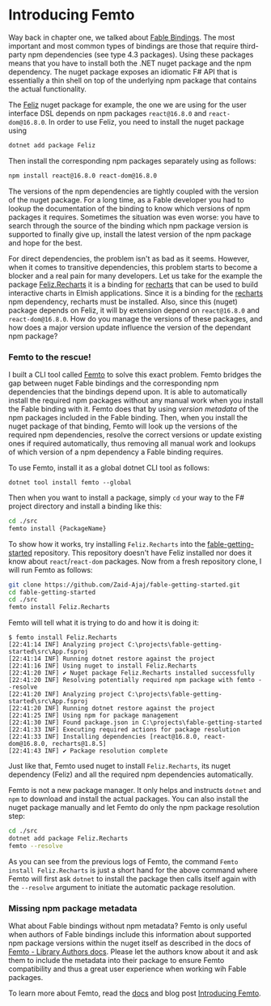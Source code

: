# Introducing Femto

Way back in chapter one, we talked about [Fable Bindings](../fable/fable-bindings). The most important and most common types of bindings are those that require third-party npm dependencies (see type 4.3 packages). Using these packages means that you have to install both the .NET nuget package and the npm dependency. The nuget package exposes an idiomatic F# API that is essentially a thin shell on top of the underlying npm package that contains the actual functionality.

The [Feliz](https://github.com/Zaid-Ajaj/Feliz) nuget package for example, the one we are using for the user interface DSL depends on npm packages `react@16.8.0` and `react-dom@16.8.0`. In order to use Feliz, you need to install the nuget package using
```bash
dotnet add package Feliz
```
Then install the corresponding npm packages separately using as follows:
```bash
npm install react@16.8.0 react-dom@16.8.0
```
The versions of the npm dependencies are tightly coupled with the version of the nuget package. For a long time, as a Fable developer you had to lookup the documentation of the binding to know which versions of npm packages it requires. Sometimes the situation was even worse: you have to search through the source of the binding which npm package version is supported to finally give up, install the latest version of the npm package and hope for the best.

For direct dependencies, the problem isn't as bad as it seems. However, when it comes to transitive dependencies, this problem starts to become a blocker and a real pain for many developers. Let us take for the example the package [Feliz.Recharts](https://zaid-ajaj.github.io/Feliz/#/Ecosystem/Recharts) it is a binding for [recharts](http://recharts.org/en-US/) that can be used to build interactive charts in Elmish applications. Since it is a binding for the [recharts](http://recharts.org/en-US/) npm dependency, recharts must be installed. Also, since this (nuget) package depends on Feliz, it will by extension depend on `react@16.8.0` and `react-dom@16.8.0`. How do you manage the versions of these packages, and how does a major version update influence the version of the dependant npm package?

### Femto to the rescue!

I built a CLI tool called [Femto](https://github.com/Zaid-Ajaj/Femto) to solve this exact problem. Femto bridges the gap between nuget Fable bindings and the corresponding npm dependencies that the bindings depend upon. It is able to automatically install the required npm packages without any manual work when you install the Fable binding with it. Femto does that by using *version metadata* of the npm packages included in the Fable binding. Then, when you install the nuget package of that binding, Femto will look up the versions of the required npm dependencies, resolve the correct versions or update existing ones if required automatically, thus removing all manual work and lookups of which version of a npm dependency a Fable binding requires.

To use Femto, install it as a global dotnet CLI tool as follows:
```
dotnet tool install femto --global
```
Then when you want to install a package, simply `cd` your way to the F# project directory and install a binding like this:
```bash
cd ./src
femto install {PackageName}
```
To show how it works, try installing `Feliz.Recharts` into the [fable-getting-started](https://github.com/Zaid-Ajaj/fable-getting-started) repository. This repository doesn't have Feliz installed nor does it know about `react`/`react-dom` packages. Now from a fresh repository clone, I will run Femto as follows:
```bash
git clone https://github.com/Zaid-Ajaj/fable-getting-started.git
cd fable-getting-started
cd ./src
femto install Feliz.Recharts
```
Femto will tell what it is trying to do and how it is doing it:
```
$ femto install Feliz.Recharts
[22:41:14 INF] Analyzing project C:\projects\fable-getting-started\src\App.fsproj
[22:41:14 INF] Running dotnet restore against the project
[22:41:16 INF] Using nuget to install Feliz.Recharts
[22:41:20 INF] ✔ Nuget package Feliz.Recharts installed successfully
[22:41:20 INF] Resolving potentially required npm package with femto --resolve
[22:41:20 INF] Analyzing project C:\projects\fable-getting-started\src\App.fsproj
[22:41:20 INF] Running dotnet restore against the project
[22:41:25 INF] Using npm for package management
[22:41:30 INF] Found package.json in C:\projects\fable-getting-started
[22:41:33 INF] Executing required actions for package resolution
[22:41:33 INF] Installing dependencies [react@16.8.0, react-dom@16.8.0, recharts@1.8.5]
[22:41:43 INF] ✔ Package resolution complete
```
Just like that, Femto used nuget to install `Feliz.Recharts`, its nuget dependency (Feliz) and all the required npm dependencies automatically.

Femto is not a new package manager. It only helps and instructs `dotnet` and `npm` to download and install the actual packages. You can also install the nuget package manually and let Femto do only the npm package resolution step:
```bash
cd ./src
dotnet add package Feliz.Recharts
femto --resolve
```
As you can see from the previous logs of Femto, the command `Femto install Feliz.Recharts` is just a short hand for the above command where Femto will first ask `dotnet` to install the package then calls itself again with the `--resolve` argument to initiate the automatic package resolution.

### Missing npm package metadata

What about Fable bindings without npm metadata? Femto is only useful when authors of Fable bindings include this information about supported npm package versions within the nuget itself as described in the docs of [Femto - Library Authors docs](https://github.com/Zaid-Ajaj/Femto#library-authors). Please let the authors know about it and ask them to include the metadata into their package to ensure Femto compatibility and thus a great user experience when working wih Fable packages.

To learn more about Femto, read the [docs](https://github.com/Zaid-Ajaj/Femto) and blog post [Introducing Femto](https://fable.io/blog/Introducing-Femto.html).
